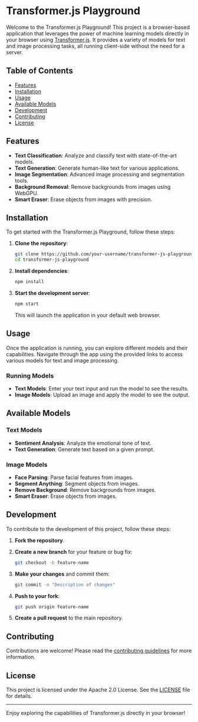 # Transformer.js Playground

Welcome to the Transformer.js Playground! This project is a browser-based application that leverages the power of machine learning models directly in your browser using [Transformer.js](https://huggingface.co/docs/transformers.js). It provides a variety of models for text and image processing tasks, all running client-side without the need for a server.

## Table of Contents

- [Features](#features)
- [Installation](#installation)
- [Usage](#usage)
- [Available Models](#available-models)
- [Development](#development)
- [Contributing](#contributing)
- [License](#license)

## Features

- **Text Classification**: Analyze and classify text with state-of-the-art models.
- **Text Generation**: Generate human-like text for various applications.
- **Image Segmentation**: Advanced image processing and segmentation tools.
- **Background Removal**: Remove backgrounds from images using WebGPU.
- **Smart Eraser**: Erase objects from images with precision.

## Installation

To get started with the Transformer.js Playground, follow these steps:

1. **Clone the repository**:

   ```bash
   git clone https://github.com/your-username/transformer-js-playground.git
   cd transformer-js-playground
   ```

2. **Install dependencies**:

   ```bash
   npm install
   ```

3. **Start the development server**:

   ```bash
   npm start
   ```

   This will launch the application in your default web browser.

## Usage

Once the application is running, you can explore different models and their capabilities. Navigate through the app using the provided links to access various models for text and image processing.

### Running Models

- **Text Models**: Enter your text input and run the model to see the results.
- **Image Models**: Upload an image and apply the model to see the output.

## Available Models

### Text Models

- **Sentiment Analysis**: Analyze the emotional tone of text.
- **Text Generation**: Generate text based on a given prompt.

### Image Models

- **Face Parsing**: Parse facial features from images.
- **Segment Anything**: Segment objects from images.
- **Remove Background**: Remove backgrounds from images.
- **Smart Eraser**: Erase objects from images.

## Development

To contribute to the development of this project, follow these steps:

1. **Fork the repository**.
2. **Create a new branch** for your feature or bug fix:

   ```bash
   git checkout -b feature-name
   ```

3. **Make your changes** and commit them:

   ```bash
   git commit -m "Description of changes"
   ```

4. **Push to your fork**:

   ```bash
   git push origin feature-name
   ```

5. **Create a pull request** to the main repository.

## Contributing

Contributions are welcome! Please read the [contributing guidelines](CONTRIBUTING.md) for more information.

## License

This project is licensed under the Apache 2.0 License. See the [LICENSE](LICENSE) file for details.

---

Enjoy exploring the capabilities of Transformer.js directly in your browser!
